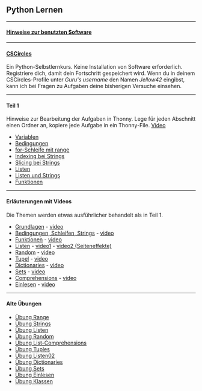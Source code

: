 
## Python Lernen

---

#### [Hinweise zur benutzten Software](./installation/installation.md)

---
#### [CSCircles](https://cscircles.cemc.uwaterloo.ca/2-de/) 

Ein Python-Selbstlernkurs. Keine Installation von Software erforderlich. 
Registriere dich, damit dein Fortschritt gespeichert wird. 
Wenn du in deinem CSCircles-Profile unter *Guru's username* den Namen *Jellow42* eingibst,
kann ich bei Fragen zu Aufgaben deine bisherigen Versuche einsehen.

----

#### Teil 1

Hinweise zur Bearbeitung der Aufgaben in Thonny. Lege für jeden Abschnitt einen
Ordner an, kopiere jede Aufgabe in ein Thonny-File. [Video](https://youtu.be/UdJE8FjTv8U)


- [Variablen](./teil1/variablen.ipynb)
- [Bedingungen](./teil1/bedingungen.ipynb)
- [for-Schleife mit range](./teil1/range.ipynb)
- [Indexing bei Strings](./teil1/strings.ipynb)
- [Slicing bei Strings](./teil1/strings_slicing.ipynb)
- [Listen](./teil1/listen.ipynb)
- [Listen und Strings](./teil1/listen_und_strings.ipynb)
- [Funktionen](./teil1/funktionen.ipynb)

----

#### Erläuterungen mit Videos

Die Themen werden etwas ausführlicher behandelt als in Teil 1. 

- [Grundlagen](./durchgang2/grundlagen.ipynb) -  [video](https://youtu.be/bDHNZggFtZk)
- [Bedingungen, Schleifen, Strings](./durchgang2/bedingungen.ipynb) - [video](https://youtu.be/NEQJCSbloOw)
- [Funktionen](./durchgang2/funktionen.ipynb) - [video](https://youtu.be/5qvqujyl90Q)
- [Listen](./durchgang2/listen.ipynb) - [video1](https://youtu.be/-NiqSTj2H3M) - [video2 (Seiteneffekte)](https://youtu.be/RzIazgpfY0M?si=9odVbOLvqjfjduQH)
- [Random](./durchgang2/random.ipynb) - [video](https://youtu.be/PijFHn7P0L8) 
- [Tupel](./durchgang2/tupel.ipynb) - [video](https://youtu.be/OWc7f_khlFo) 
- [Dictionaries](./durchgang2/dicts.ipynb) - [video](https://youtu.be/PG8x9i64g8U)     
- [Sets](./durchgang2/sets.ipynb) - [video](https://youtu.be/tm5EdppTffQ)   
- [Comprehensions](./durchgang2/comprehensions.ipynb) - [video](https://youtu.be/QTRYguhzUzA)  
- [Einlesen](./durchgang2/einlesen.ipynb) - [video](https://youtu.be/cBcHc85b4X0)   

---

#### Alte Übungen

- [Übung Range](./uebungen/range.ipynb)  
- [Übung Strings](./uebungen/strings01.ipynb)  
- [Übung Listen](./uebungen/listen01.ipynb)  
- [Übung Random](./uebungen/random.ipynb)
- [Übung List-Comprehensions](./uebungen/listcomprehensions.ipynb) 
- [Übung Tuples](./uebungen/tuples.ipynb)  
- [Übung Listen02](./uebungen/listen02.ipynb)  
- [Übung Dictionaries](./uebungen/dicts.ipynb)  
- [Übung Sets](./uebungen/sets.ipynb)  
- [Übung Einlesen](./uebungen/einlesen.ipynb)  
- [Übung Klassen](./uebungen/klassen.ipynb)  


 





  
